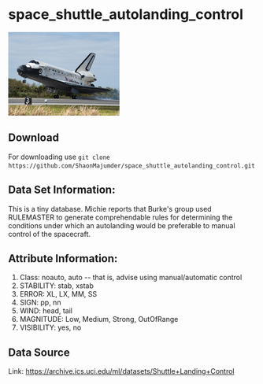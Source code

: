 # space_shuttle_autolanding_control 
![Space Shuttle Landing](pics/landing.jpg)
## Download 
For downloading use 
       `git clone https://github.com/ShaonMajumder/space_shuttle_autolanding_control.git` 
## Data Set Information:

This is a tiny database. Michie reports that Burke's group used RULEMASTER to generate comprehendable rules for determining the conditions under which an autolanding would be preferable to manual control of the spacecraft.


## Attribute Information:

1. Class: noauto, auto 
-- that is, advise using manual/automatic control 
2. STABILITY: stab, xstab 
3. ERROR: XL, LX, MM, SS 
4. SIGN: pp, nn 
5. WIND: head, tail 
6. MAGNITUDE: Low, Medium, Strong, OutOfRange 
7. VISIBILITY: yes, no

## Data Source
Link: https://archive.ics.uci.edu/ml/datasets/Shuttle+Landing+Control